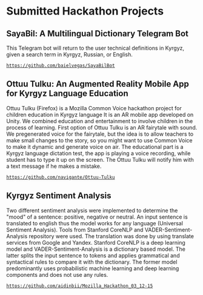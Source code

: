 # Submitted Hackathon Projects


## SayaBil: A Multilingual Dictionary Telegram Bot

This Telegram bot will return to the user technical definitions in Kyrgyz, given a search term in Kyrgyz, Russian, or English.

[`https://github.com/baielvegas/SayaBilBot`](https://github.com/baielvegas/SayaBilBot)

## Ottuu Tulku: An Augmented Reality Mobile App for Kyrgyz Language Education

Ottuu Tulku (Firefox) is a Mozilla Common Voice hackathon project for children education in Kyrgyz language It is an AR mobile app developed on Unity. We combined education and entertainment to involve children in the process of learning. First option of Ottuu Tulku is an AR fairytale with sound. We pregenerated voice for the fairytale, but the idea is to allow teachers to make small changes to the story, so you might want to use Common Voice to make it dynamic and generate voice on air. The educational part is a Kyrgyz language dictation test, the app is playing a voice recording, while student has to type it up on the screen. The Ottuu Tulku will notify him with a text message if he makes a mistake.

[`https://github.com/navigante/Ottuu-Tulku`](https://github.com/navigante/Ottuu-Tulku)


## Kyrgyz Sentiment Analysis

Two different sentiment analysis were implemented to determine the "mood" of a sentence: positive, negative or neutral. An input sentence is translated to english thus the model works for any language (Universal Sentiment Analysis). Tools from Stanford CoreNLP and VADER-Sentiment-Analysis repository were used. The translation was done by using translate services from Google and Yandex. Stanford CoreNLP is a deep learning model and VADER-Sentiment-Analysis is a dictionary based model. The latter splits the input sentence to tokens and applies grammatical and syntactical rules to compare it with the dictionary. The former model predominantly uses probabilistic machine learning and deep learning components and does not use any rules.

[`https://github.com/aidinbii/Mozilla_Hackathon_03_12-15`](https://github.com/aidinbii/Mozilla_Hackathon_03_12-15)
